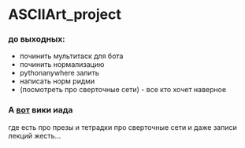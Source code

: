 # ASCIIArt_project
### до выходных:
   * починить мультитаск для бота
   * починить нормализацию
   * pythonanywhere залить
   * написать норм ридми
   * (посмотреть про сверточные сети) - все кто хочет наверное

### А [вот](http://wiki.cs.hse.ru/%D0%9E%D1%81%D0%BD%D0%BE%D0%B2%D1%8B_%D0%B3%D0%BB%D1%83%D0%B1%D0%B8%D0%BD%D0%BD%D0%BE%D0%B3%D0%BE_%D0%BE%D0%B1%D1%83%D1%87%D0%B5%D0%BD%D0%B8%D1%8F) вики иада
где есть про презы и тетрадки про сверточные сети и даже записи лекций жесть...
